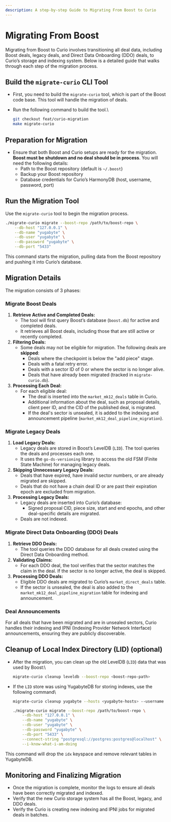 ```yaml
---
description: A step-by-step Guide to Migrating From Boost to Curio
---
```


# Migrating From Boost

Migrating from Boost to Curio involves transitioning all deal data, including Boost deals, legacy deals, and Direct Data Onboarding (DDO) deals, to Curio’s storage and indexing system. Below is a detailed guide that walks through each step of the migration process.

## Build the `migrate-curio` CLI Tool

* First, you need to build the `migrate-curio` tool, which is part of the Boost code base. This tool will handle the migration of deals.
*   Run the following command to build the tool.\


    ```bash
    git checkout feat/curio-migration
    make migrate-curio
    ```

## Preparation for Migration

* Ensure that both Boost and Curio setups are ready for the migration. **Boost must be shutdown and no deal should be in process**. You will need the following details:
  * Path to the Boost repository (default is `~/.boost`)
  * Backup your Boost repository
  * Database credentials for Curio’s HarmonyDB (host, username, password, port)

## Run the Migration Tool

Use the `migrate-curio` tool to begin the migration process.

```bash
./migrate-curio migrate --boost-repo /path/to/boost-repo \
    --db-host "127.0.0.1" \
    --db-name "yugabyte" \
    --db-user "yugabyte" \
    --db-password "yugabyte" \
    --db-port "5433"
```

This command starts the migration, pulling data from the Boost repository and pushing it into Curio’s database.

## Migration Details

The migration consists of 3 phases:

### Migrate Boost Deals

1. **Retrieve Active and Completed Deals:**
   * The tool will first query Boost’s database (`boost.db`) for active and completed deals.
   * It retrieves all Boost deals, including those that are still active or recently completed.
2. **Filtering Deals:**
   * Some deals may not be eligible for migration. The following deals are **skipped**:
     * Deals where the checkpoint is below the "add piece" stage.
     * Deals with a fatal retry error.
     * Deals with a sector ID of 0 or where the sector is no longer alive.
     * Deals that have already been migrated (tracked in `migrate-curio.db`).
3. **Processing Each Deal:**
   * For each eligible deal:
     * The deal is inserted into the `market_mk12_deals` table in Curio.
     * Additional information about the deal, such as proposal details, client peer ID, and the CID of the published deal, is migrated.
     * If the deal's sector is unsealed, it is added to the indexing and announcement pipeline (`market_mk12_deal_pipeline_migration`).

### Migrate Legacy Deals

1. **Load Legacy Deals:**
   * Legacy deals are stored in Boost’s LevelDB (`LID`). The tool queries the deals and processes each one.
   * It uses the `go-ds-versioning` library to access the old FSM (Finite State Machine) for managing legacy deals.
2. **Skipping Unnecessary Legacy Deals:**
   * Deals that have expired, have invalid sector numbers, or are already migrated are skipped.
   * Deals that do not have a chain deal ID or are past their expiration epoch are excluded from migration.
3. **Processing Legacy Deals:**
   * Legacy deals are inserted into Curio’s database:
     * Signed proposal CID, piece size, start and end epochs, and other deal-specific details are migrated.
   * Deals are not indexed.

### Migrate Direct Data Onboarding (DDO) Deals

1. **Retrieve DDO Deals:**
   * The tool queries the DDO database for all deals created using the Direct Data Onboarding method.
2. **Validating Claims:**
   * For each DDO deal, the tool verifies that the sector matches the claim in the deal. If the sector is no longer active, the deal is skipped.
3. **Processing DDO Deals:**
   * Eligible DDO deals are migrated to Curio’s `market_direct_deals` table.
   * If the sector is unsealed, the deal is also added to the `market_mk12_deal_pipeline_migration` table for indexing and announcement.

### **Deal Announcements**

For all deals that have been migrated and are in unsealed sectors, Curio handles their indexing and IPNI (Indexing Provider Network Interface) announcements, ensuring they are publicly discoverable.

## Cleanup of Local Index Directory (LID) (optional)

*   After the migration, you can clean up the old LevelDB (`LID`) data that was used by Boost:\


    ```bash
    migrate-curio cleanup leveldb --boost-repo <boost-repo-path>
    ```
*   If the `LID` store was using YugabyteDB for storing indexes, use the following command\


    ```bash
    migrate-curio cleanup yugabyte --hosts <yugabyte-hosts> --username <username> --password <password> --connect-string <postgres-connection-string> --i-know-what-i-am-doing

    ./migrate-curio migrate --boost-repo /path/to/boost-repo \
        --db-host "127.0.0.1" \
        --db-name "yugabyte" \
        --db-user "yugabyte" \
        --db-password "yugabyte" \
        --db-port "5433" \
        --connect-string "postgresql://postgres:postgres@localhost" \
        --i-know-what-i-am-doing
    ```

This command will drop the `idx` keyspace and remove relevant tables in YugabyteDB.

## Monitoring and Finalizing Migration

* Once the migration is complete, monitor the logs to ensure all deals have been correctly migrated and indexed.
* Verify that the new Curio storage system has all the Boost, legacy, and DDO deals.
* Verify the Curio is creating new indexing and IPNI jobs for migrated deals in batches.
